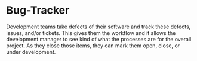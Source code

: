 # Bug-Tracker
Development teams take defects of their software and track these defects, issues, and/or tickets. This gives them the workflow and it allows the development manager to see kind of what the processes are for the overall project. As they close those items, they can mark them open, close, or under development.
